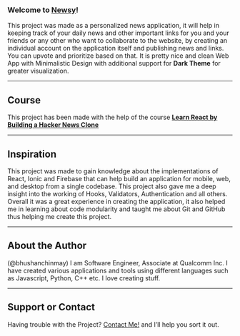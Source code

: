 ### Welcome to [Newsy](https://newsy-606eb.web.app/)!

This project was made as a personalized news application, it will help in keeping track of your daily news and other important links for you and your friends or any other who want to collaborate to the website, by creating an individual account on the application itself and publishing news and links. You can upvote and prioritize based on that. It is pretty nice and clean Web App with Minimalistic Design with additional support for **Dark Theme** for greater visualization.


***


## Course

This project has been made with the help of the course **[Learn React by Building a Hacker News Clone](https://www.solidsail.com/courses/hacker-news/)**


***


## Inspiration

This project was made to gain knowledge about the implementations of React, Ionic and Firebase that can help build an application for mobile, web, and desktop from a single codebase. This project also gave me a deep insight into the working of Hooks, Validators, Authentication and all others. Overall it was a great experience in creating the application, it also helped me in learning about code modularity and taught me about Git and GitHub thus helping me create this project.


***


## About the Author

(@bhushanchinmay)
I am Software Engineer, Associate at Qualcomm Inc. I have created various applications and tools using different languages such as Javascript, Python, C++ etc. I love creating stuff.


***


## Support or Contact

Having trouble with the Project? [Contact Me!](mailto:bhushan.chinmay@gmail.com) and I’ll help you sort it out.
